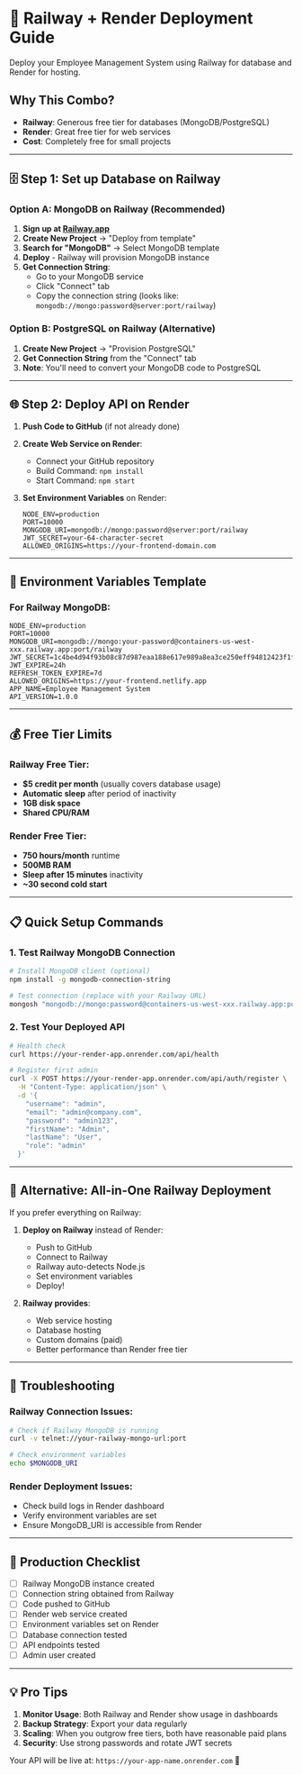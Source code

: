 # 🚀 Railway + Render Deployment Guide

Deploy your Employee Management System using Railway for database and Render for hosting.

## Why This Combo?
- **Railway**: Generous free tier for databases (MongoDB/PostgreSQL)
- **Render**: Great free tier for web services
- **Cost**: Completely free for small projects

---

## 🗄️ Step 1: Set up Database on Railway

### Option A: MongoDB on Railway (Recommended)
1. **Sign up at [Railway.app](https://railway.app)**
2. **Create New Project** → "Deploy from template"
3. **Search for "MongoDB"** → Select MongoDB template
4. **Deploy** - Railway will provision MongoDB instance
5. **Get Connection String**:
   - Go to your MongoDB service
   - Click "Connect" tab
   - Copy the connection string (looks like: `mongodb://mongo:password@server:port/railway`)

### Option B: PostgreSQL on Railway (Alternative)
1. **Create New Project** → "Provision PostgreSQL"
2. **Get Connection String** from the "Connect" tab
3. **Note**: You'll need to convert your MongoDB code to PostgreSQL

---

## 🌐 Step 2: Deploy API on Render

1. **Push Code to GitHub** (if not already done)
2. **Create Web Service on Render**:
   - Connect your GitHub repository
   - Build Command: `npm install`
   - Start Command: `npm start`

3. **Set Environment Variables** on Render:
   ```env
   NODE_ENV=production
   PORT=10000
   MONGODB_URI=mongodb://mongo:password@server:port/railway
   JWT_SECRET=your-64-character-secret
   ALLOWED_ORIGINS=https://your-frontend-domain.com
   ```

---

## 🔧 Environment Variables Template

### For Railway MongoDB:
```env
NODE_ENV=production
PORT=10000
MONGODB_URI=mongodb://mongo:your-password@containers-us-west-xxx.railway.app:port/railway
JWT_SECRET=1c4be4d94f93b08c87d987eaa188e617e989a8ea3ce250eff94812423f1f9ad9c29daaad7fef4beb010ebd32e4adff53bc97c81b7909ef20ab2541ba4548cc5d
JWT_EXPIRE=24h
REFRESH_TOKEN_EXPIRE=7d
ALLOWED_ORIGINS=https://your-frontend.netlify.app
APP_NAME=Employee Management System
API_VERSION=1.0.0
```

---

## 💰 Free Tier Limits

### Railway Free Tier:
- **$5 credit per month** (usually covers database usage)
- **Automatic sleep** after period of inactivity
- **1GB disk space**
- **Shared CPU/RAM**

### Render Free Tier:
- **750 hours/month** runtime
- **500MB RAM**
- **Sleep after 15 minutes** inactivity
- **~30 second cold start**

---

## 📋 Quick Setup Commands

### 1. Test Railway MongoDB Connection
```bash
# Install MongoDB client (optional)
npm install -g mongodb-connection-string

# Test connection (replace with your Railway URL)
mongosh "mongodb://mongo:password@containers-us-west-xxx.railway.app:port/railway"
```

### 2. Test Your Deployed API
```bash
# Health check
curl https://your-render-app.onrender.com/api/health

# Register first admin
curl -X POST https://your-render-app.onrender.com/api/auth/register \
  -H "Content-Type: application/json" \
  -d '{
    "username": "admin",
    "email": "admin@company.com",
    "password": "admin123", 
    "firstName": "Admin",
    "lastName": "User",
    "role": "admin"
  }'
```

---

## 🔄 Alternative: All-in-One Railway Deployment

If you prefer everything on Railway:

1. **Deploy on Railway** instead of Render:
   - Push to GitHub
   - Connect to Railway
   - Railway auto-detects Node.js
   - Set environment variables
   - Deploy!

2. **Railway provides**:
   - Web service hosting
   - Database hosting
   - Custom domains (paid)
   - Better performance than Render free tier

---

## 🚨 Troubleshooting

### Railway Connection Issues:
```bash
# Check if Railway MongoDB is running
curl -v telnet://your-railway-mongo-url:port

# Check environment variables
echo $MONGODB_URI
```

### Render Deployment Issues:
- Check build logs in Render dashboard
- Verify environment variables are set
- Ensure MongoDB_URI is accessible from Render

---

## 🎯 Production Checklist

- [ ] Railway MongoDB instance created
- [ ] Connection string obtained from Railway
- [ ] Code pushed to GitHub
- [ ] Render web service created
- [ ] Environment variables set on Render
- [ ] Database connection tested
- [ ] API endpoints tested
- [ ] Admin user created

---

## 💡 Pro Tips

1. **Monitor Usage**: Both Railway and Render show usage in dashboards
2. **Backup Strategy**: Export your data regularly
3. **Scaling**: When you outgrow free tiers, both have reasonable paid plans
4. **Security**: Use strong passwords and rotate JWT secrets

Your API will be live at: `https://your-app-name.onrender.com` 🚀
